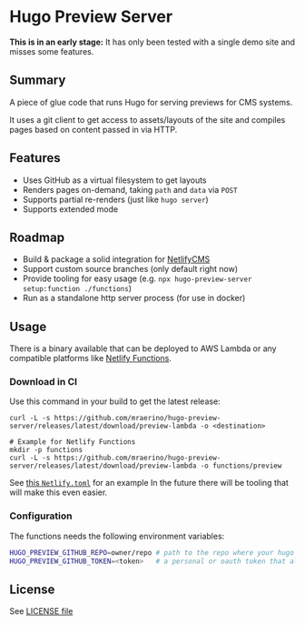 # Hugo Preview Server

**This is in an early stage:** It has only been tested with a single demo site and misses some features.

## Summary

A piece of glue code that runs Hugo for serving previews for CMS systems.

It uses a git client to get access to assets/layouts of the site and compiles pages based on content passed in via HTTP.

## Features

- Uses GitHub as a virtual filesystem to get layouts
- Renders pages on-demand, taking `path` and `data` via `POST`
- Supports partial re-renders (just like `hugo server`)
- Supports extended mode

## Roadmap

- Build & package a solid integration for [NetlifyCMS](https://www.netlifycms.org/)
- Support custom source branches (only default right now)
- Provide tooling for easy usage (e.g. `npx hugo-preview-server setup:function ./functions`)
- Run as a standalone http server process (for use in docker)

## Usage

There is a binary available that can be deployed to AWS Lambda or any compatible platforms like [Netlify Functions](https://www.netlify.com/products/functions/).

### Download in CI

Use this command in your build to get the latest release:

```
curl -L -s https://github.com/mraerino/hugo-preview-server/releases/latest/download/preview-lambda -o <destination>

# Example for Netlify Functions
mkdir -p functions
curl -L -s https://github.com/mraerino/hugo-preview-server/releases/latest/download/preview-lambda -o functions/preview
```

See [this `Netlify.toml`](demo/netlify.toml) for an example
In the future there will be tooling that will make this even easier.

### Configuration

The functions needs the following environment variables:

```bash
HUGO_PREVIEW_GITHUB_REPO=owner/repo # path to the repo where your hugo site is located
HUGO_PREVIEW_GITHUB_TOKEN=<token>   # a personal or oauth token that allows read access to the repo
```

## License

See [LICENSE file](LICENSE.md)
